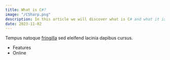 ```yaml
---
title: What is C#?
image: "/CSharp.png"
description: In this article we will discover what is C# and what it is capable of.
date: 2023-11-02
---
```


Tempus natoque [fringilla](https://github.com/tellay) sed eleifend lacinia dapibus cursus.

* Features
* Online